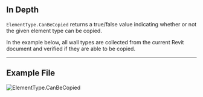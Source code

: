 ## In Depth
`ElementType.CanBeCopied` returns a true/false value indicating whether or not the given element type can be copied.

In the example below, all wall types are collected from the current Revit document and verified if they are able to be copied.
___
## Example File

![ElementType.CanBeCopied](./Revit.Elements.ElementType.CanBeCopied_img.jpg)
